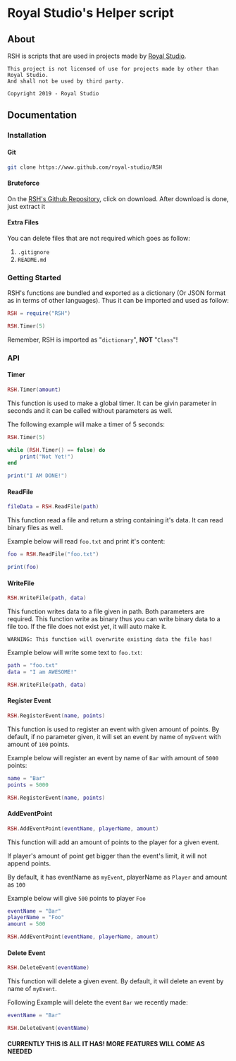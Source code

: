 # Royal Studio's Helper script

## About

RSH is scripts that are used in projects made by [Royal Studio](https://discord.gg/C2FnfJF).

```
This project is not licensed of use for projects made by other than Royal Studio.
And shall not be used by third party.

Copyright 2019 - Royal Studio

```

## Documentation

### Installation

#### Git

``` bash
git clone https://www.github.com/royal-studio/RSH
```

#### Bruteforce

On the [RSH's Github Repository](https://www.github.com.royal-studio/RSH), click
on download. After download is done, just extract it

#### Extra Files

You can delete files that are not required which goes as follow:

1. `.gitignore`
2. `README.md`


### Getting Started

RSH's functions are bundled and exported as a dictionary (Or JSON format as in
terms of other languages). Thus it can be imported and used as follow:

``` lua
RSH = require("RSH")

RSH.Timer(5)
```

Remember, RSH is imported as "`dictionary`", __NOT__ "`Class`"!

### API

#### Timer

``` lua
RSH.Timer(amount)
```

This function is used to make a global timer. It can be givin parameter in seconds and it
can be called without parameters as well.

The following example will make a timer of 5 seconds:

``` lua
RSH.Timer(5)

while (RSH.Timer() == false) do
    print("Not Yet!")
end

print("I AM DONE!")
```

#### ReadFile

``` lua
fileData = RSH.ReadFile(path)
```

This function read a file and return a string containing it's data. It can read
binary files as well.

Example below will read `foo.txt` and print it's content:

``` lua
foo = RSH.ReadFile("foo.txt")

print(foo)
```

#### WriteFile

```lua
RSH.WriteFile(path, data)
```

This function writes data to a file given in path. Both parameters are required.
This function write as binary thus you can write binary data to a file too. If
the file does not exist yet, it will auto make it.

`WARNING: This function will overwrite existing data the file has!`

Example below will write some text to `foo.txt`:

``` lua
path = "foo.txt"
data = "I am AWESOME!"

RSH.WriteFile(path, data)
```

#### Register Event

```lua
RSH.RegisterEvent(name, points)
```

This function is used to register an event with given amount of points. By
default, if no parameter given, it will set an event by name of `myEvent` with
amount of `100` points.

Example below will register an event by name of `Bar` with amount of `5000`
points:

```lua
name = "Bar"
points = 5000

RSH.RegisterEvent(name, points)
```

#### AddEventPoint

```lua
RSH.AddEventPoint(eventName, playerName, amount)
```

This function will add an amount of points to the player for a given event. 

If
player's amount of point get bigger than the event's limit, it will not append
points.

By default, it has eventName as `myEvent`, playerName as `Player` and amount as
`100`

Example below will give `500` points to player `Foo`

```lua
eventName = "Bar"
playerName = "Foo"
amount = 500

RSH.AddEventPoint(eventName, playerName, amount)
```

#### Delete Event

```lua
RSH.DeleteEvent(eventName)
```

This function will delete a given event. By default, it will delete an event by
name of `myEvent`.

Following Example will delete the event `Bar` we recently made:

```lua
eventName = "Bar"

RSH.DeleteEvent(eventName)
```

#### CURRENTLY THIS IS ALL IT HAS! MORE FEATURES WILL COME AS NEEDED
